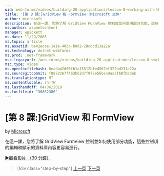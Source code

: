```yaml
---
uid: web-forms/videos/building-20-applications/lesson-8-working-with-the-gridview-and-formview
title: '[第 8 課:]GridView 和 FormView |Microsoft 文件'
author: microsoft
description: 在這一課，您將了解 GridView FormView 控制並如何使用部分功能，這些控制項的編輯和顯示...
ms.author: aspnetcontent
manager: wpickett
ms.date: 11/29/2005
ms.topic: article
ms.assetid: be41acae-1e1e-403c-bdd2-28cdcd11a22a
ms.technology: dotnet-webforms
ms.prod: .net-framework
msc.legacyurl: /web-forms/videos/building-20-applications/lesson-8-working-with-the-gridview-and-formview
msc.type: video
ms.openlocfilehash: 8eada42d96fb1a15812bfe4562bf329ad231a22a
ms.sourcegitcommit: f8852267f463b62d7f975e56bea9aa3f68fbbdeb
ms.translationtype: MT
ms.contentlocale: zh-TW
ms.lasthandoff: 04/06/2018
ms.locfileid: "30882386"
---
```

<a name="lesson-8-working-with-the-gridview-and-formview"></a>[第 8 課:]GridView 和 FormView
====================
by [Microsoft](https://github.com/microsoft)

在這一課，您將了解 GridView FormView 控制並如何使用部分功能，這些控制項的編輯和顯示的資料庫內容更容易進行。

[&#9654;觀看影片 （30 分鐘）](https://channel9.msdn.com/Blogs/ASP-NET-Site-Videos/lesson-8-working-with-the-gridview-and-formview)

> [!div class="step-by-step"]
> [上一頁](lesson-7-databinding-to-user-interface-controls.md)
> [下一頁](watch-aspnet-development-in-action.md)
